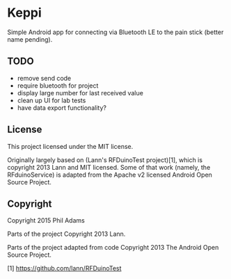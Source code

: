 Keppi
=====

Simple Android app for connecting via Bluetooth LE to the pain stick (better
name pending).

TODO
----

- remove send code
- require bluetooth for project
- display large number for last received value
- clean up UI for lab tests
- have data export functionality?

License
-------

This project licensed under the MIT license.

Originally largely based on (Lann's RFDuinoTest project)[1], which is copyright
2013 Lann and MIT licensed. Some of that work (namely, the RFduinoService) is
adapted from the Apache v2 licensed Android Open Source Project.

Copyright
---------

Copyright 2015 Phil Adams

Parts of the project Copyright 2013 Lann.

Parts of the project adapted from code Copyright 2013 The Android Open Source
Project.

[1] https://github.com/lann/RFDuinoTest
